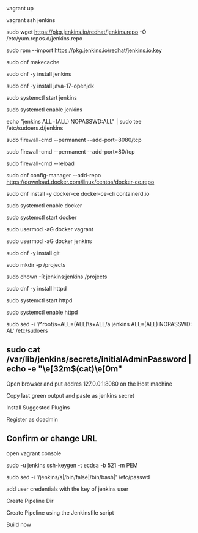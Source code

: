 vagrant up

<!-- Creating the Vagrantbox with Docker, Jenkins, Apache and Git -->

vagrant ssh jenkins

sudo wget https://pkg.jenkins.io/redhat/jenkins.repo -O /etc/yum.repos.d/jenkins.repo

sudo rpm --import https://pkg.jenkins.io/redhat/jenkins.io.key

sudo dnf makecache

sudo dnf -y install jenkins

sudo dnf -y install java-17-openjdk

sudo systemctl start jenkins

sudo systemctl enable jenkins

echo "jenkins  ALL=(ALL) NOPASSWD:ALL" | sudo tee /etc/sudoers.d/jenkins

sudo firewall-cmd --permanent --add-port=8080/tcp

sudo firewall-cmd --permanent --add-port=80/tcp

sudo firewall-cmd --reload

sudo dnf config-manager --add-repo https://download.docker.com/linux/centos/docker-ce.repo

sudo dnf install -y docker-ce docker-ce-cli containerd.io

sudo systemctl enable docker

sudo systemctl start docker

sudo usermod -aG docker vagrant

sudo usermod -aG docker jenkins

sudo dnf -y install git

sudo mkdir -p /projects

sudo chown -R jenkins:jenkins /projects

sudo dnf -y install httpd

sudo systemctl start httpd

sudo systemctl enable httpd

sudo sed -i '/^root\s\+ALL=(ALL)\s\+ALL/a jenkins ALL=(ALL) NOPASSWD: AL' /etc/sudoers

sudo cat /var/lib/jenkins/secrets/initialAdminPassword | echo -e "\e[32m$(cat)\e[0m"
----------------------------------------------------------------------
Open browser and put addres 127.0.0.1:8080 on the Host machine

Copy last green output and paste as jenkins secret

Install Suggested Plugins

Register as doadmin

Confirm or change URL
----------------------------------------------------------------------
open vagrant console 

sudo -u jenkins ssh-keygen -t ecdsa -b 521 -m PEM 

sudo sed -i '/jenkins/s|/bin/false|/bin/bash|' /etc/passwd

add user credentials with the key of jenkins user

Create Pipeline Dir

Create Pipeline using the Jenkinsfile script

Build now




